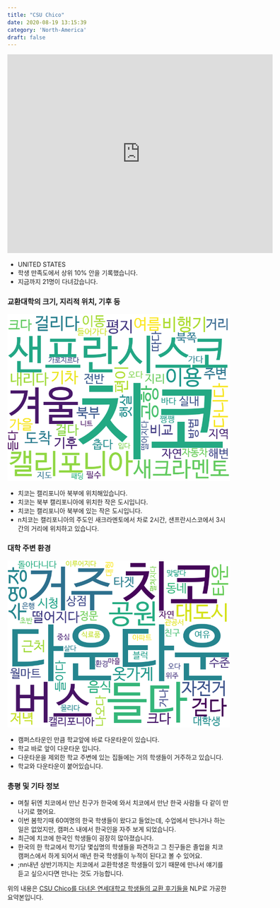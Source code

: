 ```yaml
---
title: "CSU Chico"
date: 2020-08-19 13:15:39
category: 'North-America'
draft: false
---
```


<iframe
width="600"
height="450"
frameborder="0" style="border:0"
src="https://www.google.com/maps/embed/v1/place?key=AIzaSyC9e1AME-pVmWC4hBpFdu5S4dKzyepa3HQ&q=CSU+Chico&center=39.7296988,-121.8497593&zoom=14" allowfullscreen>
</iframe>

* UNITED STATES
* 학생 만족도에서 상위 10% 안을 기록했습니다.
* 지금까지 21명이 다녀갔습니다. 

### 교환대학의 크기, 지리적 위치, 기후 등

![gen_info-WordCloud](../univ_wordclouds_okt/gen_info/US000022_gen_info_okt.png)

* 치코는 캘리포니아 북부에 위치해있습니다.
* 치코는 북부 캘리포니아에 위치한 작은 도시입니다.
* 치코는 캘리포니아 북부에 있는 작은 도시입니다.
* n치코는 캘리포니아의 주도인 새크라멘토에서 차로 2시간, 샌프란시스코에서 3시간의 거리에 위치하고 있습니다.


### 대학 주변 환경

![env_info-WordCloud](../univ_wordclouds_okt/env_info/US000022_env_info_okt.png)

* 캠퍼스타운인 만큼 학교앞에 바로 다운타운이 있습니다.
* 학교 바로 앞이 다운타운 입니다.
* 다운타운을 제외한 학교 주변에 있는 집들에는 거의 학생들이 거주하고 있습니다.
* 학교와 다운타운이 붙어있습니다.


### 총평 및 기타 정보 
* 며칠 뒤엔 치코에서 만난 친구가 한국에 와서 치코에서 만난 한국 사람들 다 같이 만나기로 했어요.
* 이번 봄학기때 60여명의 한국 학생들이 왔다고 들었는데, 수업에서 만나거나 하는 일은 없었지만, 캠퍼스 내에서 한국인을 자주 보게 되었습니다.
* 최근에 치코에 한국인 학생들이 굉장히 많아졌습니다.
* 한국의 한 학교에서 학기당 몇십명의 학생들을 파견하고 그 친구들은 졸업을 치코 캠퍼스에서 하게 되어서 매년 한국 학생들이 누적이 된다고 볼 수 있어요.
* ;nn내년 상반기까지는 치코에서 교환학생온 학생들이 있기 때문에 만나서 얘기를 듣고 싶으시다면 만나는 것도 가능합니다.


위의 내용은 [CSU Chico를 다녀온 연세대학교 학생들의 교환 후기들을](http://oia.yonsei.ac.kr/partner/expReport.asp?ucode=US000022&bgbn=A) NLP로 가공한 요약본입니다. 
